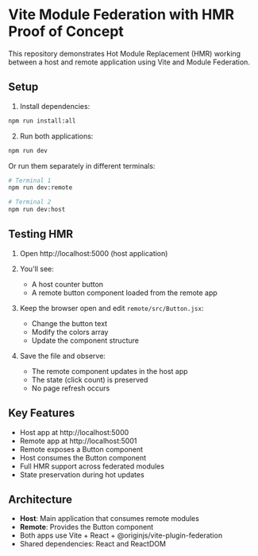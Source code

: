 # Vite Module Federation with HMR Proof of Concept

This repository demonstrates Hot Module Replacement (HMR) working between a host and remote application using Vite and Module Federation.

## Setup

1. Install dependencies:
```bash
npm run install:all
```

2. Run both applications:
```bash
npm run dev
```

Or run them separately in different terminals:
```bash
# Terminal 1
npm run dev:remote

# Terminal 2
npm run dev:host
```

## Testing HMR

1. Open http://localhost:5000 (host application)
2. You'll see:
   - A host counter button
   - A remote button component loaded from the remote app

3. Keep the browser open and edit `remote/src/Button.jsx`:
   - Change the button text
   - Modify the colors array
   - Update the component structure

4. Save the file and observe:
   - The remote component updates in the host app
   - The state (click count) is preserved
   - No page refresh occurs

## Key Features

- Host app at http://localhost:5000
- Remote app at http://localhost:5001
- Remote exposes a Button component
- Host consumes the Button component
- Full HMR support across federated modules
- State preservation during hot updates

## Architecture

- **Host**: Main application that consumes remote modules
- **Remote**: Provides the Button component
- Both apps use Vite + React + @originjs/vite-plugin-federation
- Shared dependencies: React and ReactDOM